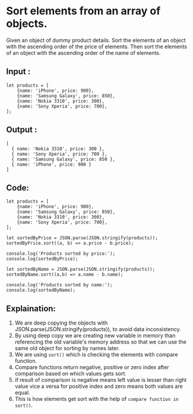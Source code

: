 # Sort elements from an array of objects.

Given an object of dummy product details.
Sort the elements of an object with the ascending order of the price of elements.
Then sort the elements of an object with the ascending order of the name of elements.

## Input :

```
let products = [
    {name: 'iPhone', price: 900},
    {name: 'Samsung Galaxy', price: 850},
    {name: 'Nokia 3310', price: 300},
    {name: 'Sony Xperia', price: 700},
];
```

## Output :

```
[
  { name: 'Nokia 3310', price: 300 },
  { name: 'Sony Xperia', price: 700 },
  { name: 'Samsung Galaxy', price: 850 },
  { name: 'iPhone', price: 900 }
]
```

## Code:

```
let products = [
    {name: 'iPhone', price: 900},
    {name: 'Samsung Galaxy', price: 850},
    {name: 'Nokia 3310', price: 300},
    {name: 'Sony Xperia', price: 700},
];

let sortedByPrice = JSON.parse(JSON.stringify(products));
sortedByPrice.sort((a, b) => a.price - b.price);

console.log('Products sorted by price:');
console.log(sortedByPrice);

let sortedByName = JSON.parse(JSON.stringify(products));
sortedByName.sort((a,b) => a.name - b.name);

console.log('Products sorted by name:');
console.log(sortedByName);
```

## Explaination:

1. We are deep copying the objects with JSON.parse(JSON.stringify(products)), to avoid data inconsistency.
2. By using deep copy we are creating new variable in memory than referencing the old variable's memory address so that we can use the same old object for sorting by names later.
3. We are using `sort()` which is checking the elements with compare function.
4. Compare functions return negative, positive or zero index after comparison based on which values gets sort.
5. if result of comparison is negative means left value is lesser than right value vice a versa for positive index and zero means both values are equal.
6. This is how elements get sort with the help of `compare function in sort()`.
